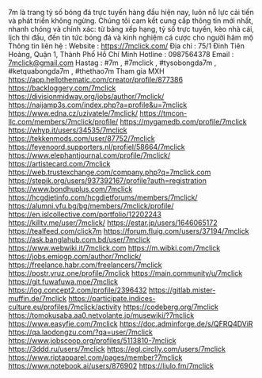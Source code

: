 7m là trang tỷ số bóng đá trực tuyến hàng đầu hiện nay, luôn nỗ lực cải tiến và phát triển không ngừng. Chúng tôi cam kết cung cấp thông tin mới nhất, nhanh chóng và chính xác: từ bảng xếp hạng, tỷ số trực tuyến, kèo nhà cái, lịch thi đấu, đến tin tức bóng đá và kinh nghiệm cá cược cho người hâm mộ
Thông tin liên hệ :
Website : https://7mclick.com/
Địa chỉ : 75/1 Đinh Tiên Hoàng, Quận 1, Thành Phố Hồ Chí Minh
Hotline : 0987564378
Email : 7mclick@gmail.com
Hastag : #7m , #7mclick , #tysobongda7m , #ketquabongda7m , #thethao7m
Tham gia MXH
https://app.hellothematic.com/creator/profile/877386
https://backloggery.com/7mclick
https://divisionmidway.org/jobs/author/7mclick/
https://naijamp3s.com/index.php?a=profile&u=7mclick
https://www.edna.cz/uzivatele/7mclick/
https://tmcon-llc.com/members/7mclick/profile/
https://mygamedb.com/profile/7mclick
https://whyp.it/users/34535/7mclick
https://tekkenmods.com/user/87752/7mclick
https://feyenoord.supporters.nl/profiel/58664/7mclick
https://www.elephantjournal.com/profile/7mclick/
https://artistecard.com/7mclick
https://web.trustexchange.com/company.php?q=7mclick.com
https://stepik.org/users/937392167/profile?auth=registration
https://www.bondhuplus.com/7mclick
https://hcgdietinfo.com/hcgdietforums/members/7mclick/
https://alumni.vfu.bg/bg/members/7mclick/profile/
https://en.islcollective.com/portfolio/12202243
https://killtv.me/user/7mclick/
https://estar.jp/users/1646065172
https://tealfeed.com/click7m
https://forum.fluig.com/users/37194/7mclick
https://ask.banglahub.com.bd/user/7mclick
https://www.webwiki.it/7mclick.com
https://m.wibki.com/7mclick
https://jobs.emiogp.com/author/7mclick/
https://freelance.habr.com/freelancers/7mclick
https://postr.yruz.one/profile/7mclick
https://main.community/u/7mclick
https://git.fuwafuwa.moe/7mclick
https://log.concept2.com/profile/2396432
https://gitlab.mister-muffin.de/7mclick
https://participate.indices-culture.eu/profiles/7mclick/activity
https://codeberg.org/7mclick
https://tomokusaba.aa0.netvolante.jp/musewiki/?7mclick
https://www.easyfie.com/7mclick
https://doc.adminforge.de/s/QFRQ4DViR
https://qa.laodongzu.com/?qa=user/7mclick
https://www.jobscoop.org/profiles/5113810-7mclick
https://3ddd.ru/users/7mclick
https://egl.circlly.com/users/7mclick
https://www.riptapparel.com/pages/member?7mclick
https://www.notebook.ai/users/876902
https://liulo.fm/7mclick
